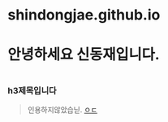 # shindongjae.github.io
# 안녕하세요 신동재입니다.

# 

### h3제목입니다

> 인용하지않았습닏.
[ㅇㄷ](https://www.notion.so/3ca0b283b6ae46b4a66cc0d15bc6ea92)
